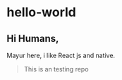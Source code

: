# hello-world
## Hi Humans,
  Mayur here, i like React js and native.
 
> This is an testing repo  
  


